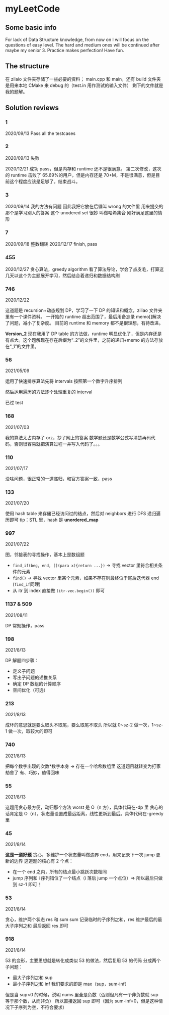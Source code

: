 # myLeetCode

## Some basic info

For lack of Data Structure knowledge, from now on I will focus on the questions of easy level. The hard and medium ones will be continued after maybe my senior 3. Practice makes perfection! Have fun.

## The structure

在 zilaio 文件夹存储了一些必要的资料；
main.cpp 和 main，还有 build 文件夹是用来本地 CMake 来 debug 的（test.in 用作测试的输入文件）
剩下的文件就是我的题解。

## Solution reviews

### 1

2020/09/13
Pass all the testcases

### 2

2020/09/13
失败

2020/12/21
成功 pass，但是内存和 runtime 还不是很满意。
第二次修改，这次的 runtime 击败了 65.69%的用户，但是内存还是 70+M，不是很满意，但是目前这个程度应该是足够了。结束战斗。

### 3

2020/09/14
我的方法有问题 因此我把它放在后缀叫 wrong 的文件里
用来提交的那个是学习别人的答案
这个 unodered set 很妙 叫做哈希集合 刚好满足这里的情形

### 7

2020/09/18
整数翻转
2020/12/17
finish, pass

### 455

2020/12/27
贪心算法，greedy algorithm
看了算法导论，学会了点皮毛，打算这几天以这个为主题展开学习，然后结合着递归和数据结构刷

### 746

2020/12/22

这道题是 recursion+动态规划 DP，学习了一下 DP 的知识和概念，ziliao 文件夹里有一个课件资料。
一开始的 runtime 超出范围了，最后用备忘录 memo[]解决了问题，减小了复杂度。
目前的 runtime 和 memory 都不是很理想，有待改进。

**Version_2** 现在我用了 DP table 的方法做，runtime 明显优化了，但是内存还是有点大。这个题解现在存在后缀为“\_2”的文件里，之前的递归+memo 的方法存放在“\_1”的文件里。

### 56

2021/05/09

运用了快速排序算法先将 intervals 按照第一个数字升序排列

然后运用遍历的方法逐个处理重复的 interval

已过 test

### 168

2021/07/03

我的算法太占内存了 orz，抄了网上的答案
数学题还是数学公式写清楚再码代码，否则很容易就把演算过程一并写入代码了。。。

### 110

2021/07/17

没啥问题，很正常的一道递归，和官方答案一致，pass

### 133

2021/07/20

使用 hash table 来存储已经访问过的结点，然后对 neighbors 进行 DFS 递归遍历即可
tip：STL 里，hash 是 **unordered_map**

### 997

2021/07/22

图，邻接表的寻找操作，基本上是数组题

- `find_if(beg, end, [](para x){return ...})` -> 寻找 vector 里符合相关条件的元素
- `find()` -> 寻找 vector 里某个元素，如果不存在则最终位于尾后迭代器 end (`find_if`同理)
- 从 itr 到 index 直接做 `(itr-vec.begin())` 即可

### 1137 & 509

2021/08/11

DP 常规操作，pass

### 198

2021/8/13

DP 解题四步骤：

- 定义子问题
- 写出子问题的递推关系
- 确定 DP 数组的计算顺序
- 空间优化（可选）

### 213

2021/8/13

成环的意思就是要么取头不取尾，要么取尾不取头
所以就 0~sz-2 做一次，1~sz-1 做一次，取较大的即可

### 740

2021/8/13

把每个数字出现的次数\*数字本身 -> 存在一个哈希数组里
这道题目就转变为打家劫舍了
有、巧妙，值得回味

### 55

2021/8/13

这题用贪心最方便，动归那个方法 worst 是 O（n 方），具体代码在-dp 里
贪心的话肯定是 O（n），状态量设置成最远距离，线性更新到最后。具体代码在-greedy 里

### 45

2021/8/14

**这是一道好题**
贪心，多维护一个状态量叫做边界 end，用来记录下一次 jump 更新的边界
这道题的核心有 2 个点：

- 在一个 end 之内，所有的结点最小跳跃次数相同
- jump 序列和 i 序列错位了一个结点（i 落后 jump 一个点位）=> 所以最后只做到 sz-1 即可！

### 53

2021/8/14

贪心，维护两个状态 res 和 sum
sum 记录临时的子序列之和，res 维护最后的最大子序列之和
最后返回 res 即可

### 918

2021/8/14

53 的变形，主要思想就是转化成类似 53 的做法，然后复用 53 的代码
分成两个子问题：

- 最大子序列之和 sup
- 最小子序列之和 inf
  我们要求的即是 max（sup，sum-inf）

但是当 sup<0 的时候，说明 nums 里全是负数（否则但凡有一个非负数就 sup 等于那个数，从而非负）
所以直接返回 sup 即可（因为 sum-inf=0，但是这种情况下子序列为空，不符合要求）
